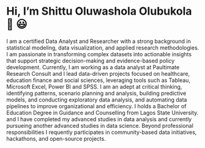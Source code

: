 # Hi, I’m Shittu Oluwashola Olubukola :wave: :smiley:
I am a certified Data Analyst and Researcher with a strong background in statistical modeling, data visualization, and applied research methodologies.
I am passionate in transforming complex datasets into actionable insights that support strategic decision-making and evidence-based policy development.
Currently, I am working as a data analyst at Paultimate Research Consult and I lead data-driven projects focused on healthcare, education finance and social sciences, leveraging tools such as Tableau, Microsoft Excel, Power BI and SPSS.
I am an adept at critical thinking, identifying patterns, scenario planning and analysis, building predictive models, and conducting exploratory data analysis, and automating data pipelines to improve organizational and efficiency.
I holds a Bachelor of Education Degree in Guidance and Counselling from Lagos State University. and I have completed my advanced studies in data analysis and currently pursueing  another advanced studies in data science. Beyond professional responsibilities I requently participates in community-based data initiatives, hackathons, and open-source projects.
